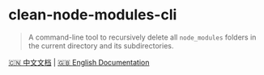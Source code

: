 # clean-node-modules-cli

> A command-line tool to recursively delete all `node_modules` folders in the current directory and its subdirectories.

[🇨🇳 中文文档](README.zh-CN.md) | [🇬🇧 English Documentation](README.en.md)
